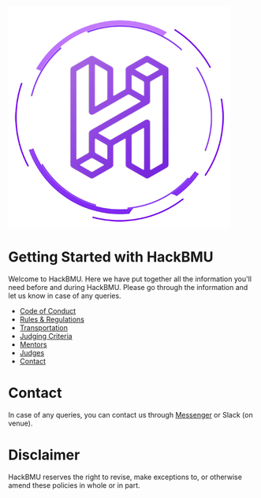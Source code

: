 [![HackBMU](assets/HackBMU.png "HackBMU")](https://hackbmu.67thmilestone.com "HackBMU")
# Getting Started with HackBMU
Welcome to HackBMU. Here we have put together all the information you'll need before and during HackBMU. Please go through the information and let us know in case of any queries.

- [Code of Conduct](code-of-conduct.md "Code of Conduct")
- [Rules & Regulations](rules.md "Rules & Regulations")
- [Transportation](transportation.md "Transportation")
- [Judging Criteria](judging.md "Judging Criteria")
- [Mentors](mentors.md "Mentors")
- [Judges](judges.md "Judges")
- [Contact](contact.md "Contact")

# Contact
In case of any queries, you can contact us through [Messenger](https://www.facebook.com/hackbmu/ "Messenger") or Slack (on venue).

# Disclaimer
HackBMU reserves the right to revise, make exceptions to, or otherwise amend these policies in whole or in part.